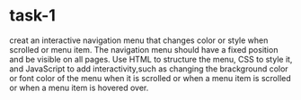 # task-1
creat an interactive navigation menu that changes color or style when scrolled or menu item. The navigation menu should have a fixed position and be visible on all pages. Use HTML to structure the menu, CSS to style it, and JavaScript to add interactivity,such as changing the brackground color or font color of the menu when it is scrolled or when a menu item is scrolled or when a menu item is hovered over.
